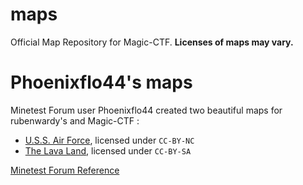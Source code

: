# maps
Official Map Repository for Magic-CTF.
**Licenses of maps may vary.**
# Phoenixflo44's maps
Minetest Forum user Phoenixflo44 created two beautiful maps for rubenwardy's and Magic-CTF : 
* [U.S.S. Air Force](http://www.mediafire.com/file/4pblxdw7lf1n973/CTF-U.S.S._Air_Force.tar.gz/file), licensed under `CC-BY-NC`
* [The Lava Land](http://www.mediafire.com/file/9ns4vhrpbsgi5ti/CTF-The_Lava_Land.tar.gz/file), licensed under `CC-BY-SA`

[Minetest Forum Reference](https://forum.minetest.net/viewtopic.php?f=10&t=13157&start=1225#p332840)
